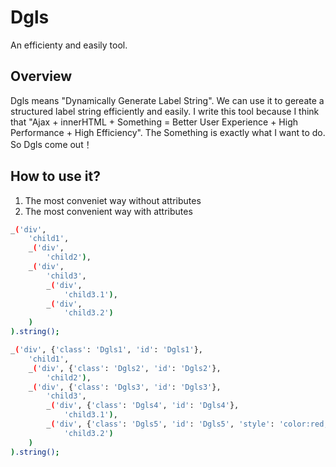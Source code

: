 Dgls
==================================================
An efficienty and easily tool.

Overview
--------------------------------------------------

Dgls means "Dynamically Generate Label String". We can use it to gereate a structured label string efficiently and easily.
I write this tool because I think that "Ajax + innerHTML + Something = Better User Experience + High Performance + High Efficiency".
The Something is exactly what I want to do. So Dgls come out！

How to use it?
--------------------------------------------------

1. The most conveniet way without attributes
2. The most convenient way with attributes

```bash
_('div',
    'child1',
    _('div',
        'child2'),
    _('div',
        'child3',
        _('div',
            'child3.1'),
        _('div',
            'child3.2')
    )
).string();
```

```bash
_('div', {'class': 'Dgls1', 'id': 'Dgls1'},
    'child1',
    _('div', {'class': 'Dgls2', 'id': 'Dgls2'},
        'child2'),
    _('div', {'class': 'Dgls3', 'id': 'Dgls3'},
        'child3',
        _('div', {'class': 'Dgls4', 'id': 'Dgls4'},
            'child3.1'),
        _('div', {'class': 'Dgls5', 'id': 'Dgls5', 'style': 'color:red;'},
            'child3.2')
    )
).string();
```
